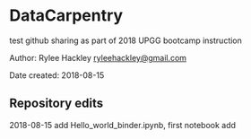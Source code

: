 # DataCarpentry
test github sharing as part of 2018 UPGG bootcamp instruction

Author: Rylee Hackley   ryleehackley@gmail.com

Date created: 2018-08-15

## Repository edits

2018-08-15 add Hello_world_binder.ipynb, first notebook add
